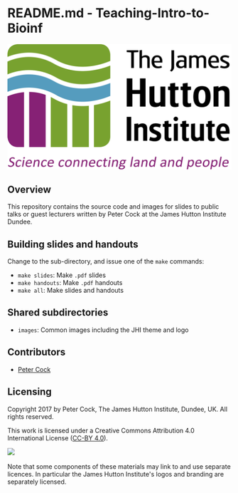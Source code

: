 # README.md - Teaching-Intro-to-Bioinf

![images/JHI_STRAP_Web.png](images/JHI_STRAP_Web.png)

## Overview

This repository contains the source code and images for slides
to public talks or guest lecturers written by Peter Cock at the
James Hutton Institute Dundee.

## Building slides and handouts

Change to the sub-directory, and issue one of the `make` commands:

* `make slides`: Make `.pdf` slides
* `make handouts`: Make `.pdf` handouts
* `make all`: Make slides and handouts

## Shared subdirectories

* `images`: Common images including the JHI theme and logo

## Contributors

* [Peter Cock](https://github.com/peterjc)

## Licensing

Copyright 2017 by Peter Cock, The James Hutton Institute, Dundee, UK. All rights reserved.

This work is licensed under a Creative Commons Attribution 4.0 International License ([CC-BY 4.0](http://creativecommons.org/licenses/by/4.0/)).

![](http://i.creativecommons.org/l/by/4.0/88x31.png)

Note that some components of these materials may link to and use separate licences.
In particular the James Hutton Institute's logos and branding are separately licensed.